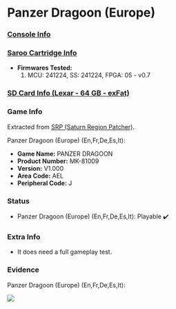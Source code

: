 # Panzer Dragoon (Europe)

### [Console Info](../../../../../Info/Consoles/VA13/README.md)

### [Saroo Cartridge Info](../../../../../Info/Cartridges/GuangzhouSanStarOnlineShop/1.6/README.md)

- <b>Firmwares Tested:</b>
  1. MCU: 241224, SS: 241224, FPGA: 05 - v0.7

### [SD Card Info (Lexar - 64 GB - exFat)](../../../../../Info/SdCards/Lexar/64GB/exfat/README.md)

### Game Info

Extracted from [SRP (Saturn Region Patcher)](https://segaxtreme.net/resources/saturn-region-patcher.81/download).

Panzer Dragoon (Europe) (En,Fr,De,Es,It):

- <b>Game Name:</b> PANZER DRAGOON
- <b>Product Number:</b> MK-81009
- <b>Version:</b> V1.000
- <b>Area Code:</b> AEL
- <b>Peripheral Code:</b> J

### Status

- Panzer Dragoon (Europe) (En,Fr,De,Es,It): Playable :heavy_check_mark:

### Extra Info

- It does need a full gameplay test.

### Evidence

Panzer Dragoon (Europe) (En,Fr,De,Es,It):

[![](https://img.youtube.com/vi/5ZHhTsUkYPQ/0.jpg)](https://www.youtube.com/watch?v=5ZHhTsUkYPQ)
